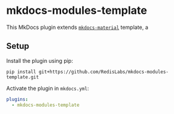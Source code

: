 # mkdocs-modules-template

This MkDocs plugin extends [`mkdocs-material`](https://github.com/squidfunk/mkdocs-material) template, a

## Setup

Install the plugin using pip:

`pip install git+https://github.com/RedisLabs/mkdocs-modules-template.git`

Activate the plugin in `mkdocs.yml`:
```yaml
plugins:
  - mkdocs-modules-template
```
